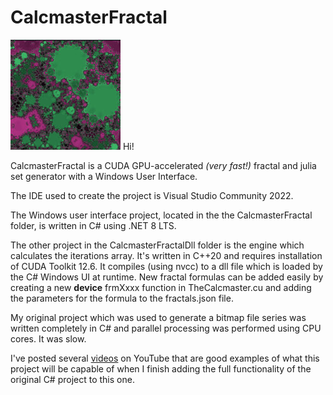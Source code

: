 # CalcmasterFractal

![fractalsnakes](fractal_mouse.jpg) Hi!

CalcmasterFractal is a CUDA GPU-accelerated *(very fast!)* fractal and julia set generator with a Windows User Interface.

The IDE used to create the project is Visual Studio Community 2022.

The Windows user interface project, located in the the CalcmasterFractal folder, is written in C# using .NET 8 LTS.

The other project in the CalcmasterFractalDll folder is the engine which calculates the iterations array.  It's written in C++20 and requires installation of CUDA Toolkit 12.6.  It compiles (using nvcc) to a dll file which is loaded by the C# Windows UI at runtime.  New fractal formulas can be added easily by creating a new __device__ frmXxxx function in TheCalcmaster.cu and adding the parameters for the formula to the fractals.json file.

My original project which was used to generate a bitmap file series was written completely in C# and parallel processing was performed using CPU cores.  It was slow.

I've posted several [videos](https://www.youtube.com/@fractalsnakes840) on YouTube that are good examples of what this project will be capable of when I finish adding the full functionality of the original C# project to this one.

